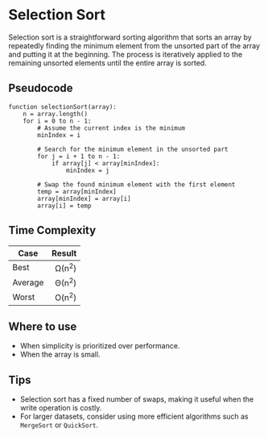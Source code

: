 # Selection Sort
Selection sort is a straightforward sorting algorithm that sorts an array by repeatedly finding the minimum element from the unsorted part of the array and putting it at the beginning. The process is iteratively applied to the remaining unsorted elements until the entire array is sorted.

## Pseudocode
```
function selectionSort(array):
    n = array.length()
    for i = 0 to n - 1:
        # Assume the current index is the minimum
        minIndex = i

        # Search for the minimum element in the unsorted part
        for j = i + 1 to n - 1:
            if array[j] < array[minIndex]:
                minIndex = j

        # Swap the found minimum element with the first element
        temp = array[minIndex]
        array[minIndex] = array[i]
        array[i] = temp
```

## Time Complexity
|Case        | Result          |
|------------|----------------:|
|Best        | Ω(n<sup>2</sup>)|
|Average     | Θ(n<sup>2</sup>)|
|Worst       | O(n<sup>2</sup>)|

## Where to use
- When simplicity is prioritized over performance.
- When the array is small.

## Tips
- Selection sort has a fixed number of swaps, making it useful when the write operation is costly.
- For larger datasets, consider using more efficient algorithms such as `MergeSort` or `QuickSort`.

